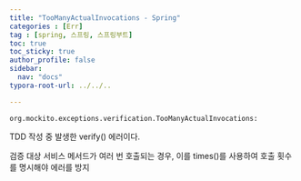 ```yaml
---
title: "TooManyActualInvocations - Spring"
categories : [Err]
tag : [spring, 스프링, 스프링부트]
toc: true
toc_sticky: true
author_profile: false
sidebar:
  nav: "docs"
typora-root-url: ../../..

---
```




`org.mockito.exceptions.verification.TooManyActualInvocations: `

TDD 작성 중 발생한 verify() 에러이다.

검증 대상 서비스 메서드가 여러 번 호출되는 경우, 이를 times()를 사용하여 호출 횟수를 명시해야 에러를 방지

